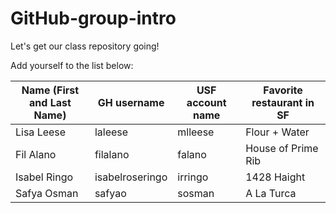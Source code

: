 # GitHub-group-intro
Let's get our class repository going!

Add yourself to the list below:

| Name (First and Last Name) | GH username | USF account name | Favorite restaurant in SF |
| --- | --- | --- | --- |
| Lisa Leese | laleese | mlleese | Flour + Water |
| Fil Alano | filalano | falano | House of Prime Rib | 
| Isabel Ringo | isabelroseringo | irringo | 1428 Haight |
| Safya Osman | safyao | sosman | A La Turca |
